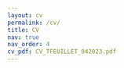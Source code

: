 ```yaml
---
layout: cv
permalink: /cv/
title: CV
nav: true
nav_order: 4
cv_pdf: CV_TFEUILLET_042023.pdf
---
```

